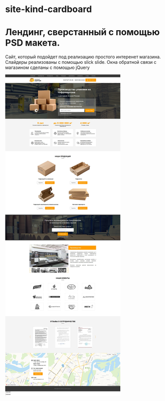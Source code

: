 # site-kind-cardboard
# Лендинг, сверстанный с помощью PSD макета.
Сайт, который подойдет под реализацию простого интеренет магазина. Слайдеры реализованы с помощью slick slide. Окна обратной связи с магазином сделаны с помощью jQuery

![alt text](https://github.com/szharkov88/site-kind-cardboard/blob/main/Layout/GoodCardboard.jpg)
